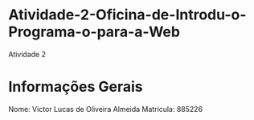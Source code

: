 # Atividade-2-Oficina-de-Introdu-o-Programa-o-para-a-Web
Atividade 2

# Informações Gerais
Nome: Victor Lucas de Oliveira Almeida
Matricula: 885226
